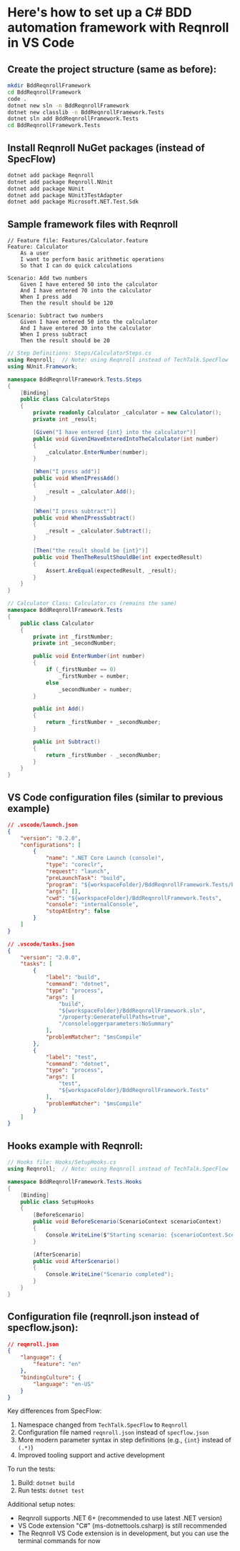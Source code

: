 # Here's how to set up a C# BDD automation framework with Reqnroll in VS Code

## Create the project structure (same as before):

```bash
mkdir BddReqnrollFramework
cd BddReqnrollFramework
code .
dotnet new sln -n BddReqnrollFramework
dotnet new classlib -n BddReqnrollFramework.Tests
dotnet sln add BddReqnrollFramework.Tests
cd BddReqnrollFramework.Tests
```

## Install Reqnroll NuGet packages (instead of SpecFlow)

```bash
dotnet add package Reqnroll
dotnet add package Reqnroll.NUnit
dotnet add package NUnit
dotnet add package NUnit3TestAdapter
dotnet add package Microsoft.NET.Test.Sdk
```

## Sample framework files with Reqnroll

```gherkin
// Feature file: Features/Calculator.feature
Feature: Calculator
    As a user
    I want to perform basic arithmetic operations
    So that I can do quick calculations

Scenario: Add two numbers
    Given I have entered 50 into the calculator
    And I have entered 70 into the calculator
    When I press add
    Then the result should be 120

Scenario: Subtract two numbers
    Given I have entered 50 into the calculator
    And I have entered 30 into the calculator
    When I press subtract
    Then the result should be 20
```

```cs
// Step Definitions: Steps/CalculatorSteps.cs
using Reqnroll;  // Note: using Reqnroll instead of TechTalk.SpecFlow
using NUnit.Framework;

namespace BddReqnrollFramework.Tests.Steps
{
    [Binding]
    public class CalculatorSteps
    {
        private readonly Calculator _calculator = new Calculator();
        private int _result;

        [Given("I have entered {int} into the calculator")]
        public void GivenIHaveEnteredIntoTheCalculator(int number)
        {
            _calculator.EnterNumber(number);
        }

        [When("I press add")]
        public void WhenIPressAdd()
        {
            _result = _calculator.Add();
        }

        [When("I press subtract")]
        public void WhenIPressSubtract()
        {
            _result = _calculator.Subtract();
        }

        [Then("the result should be {int}")]
        public void ThenTheResultShouldBe(int expectedResult)
        {
            Assert.AreEqual(expectedResult, _result);
        }
    }
}
```

```cs
// Calculator Class: Calculator.cs (remains the same)
namespace BddReqnrollFramework.Tests
{
    public class Calculator
    {
        private int _firstNumber;
        private int _secondNumber;

        public void EnterNumber(int number)
        {
            if (_firstNumber == 0)
                _firstNumber = number;
            else
                _secondNumber = number;
        }

        public int Add()
        {
            return _firstNumber + _secondNumber;
        }

        public int Subtract()
        {
            return _firstNumber - _secondNumber;
        }
    }
}
```

## VS Code configuration files (similar to previous example)

```json
// .vscode/launch.json
{
    "version": "0.2.0",
    "configurations": [
        {
            "name": ".NET Core Launch (console)",
            "type": "coreclr",
            "request": "launch",
            "preLaunchTask": "build",
            "program": "${workspaceFolder}/BddReqnrollFramework.Tests/bin/Debug/net6.0/BddReqnrollFramework.Tests.dll",
            "args": [],
            "cwd": "${workspaceFolder}/BddReqnrollFramework.Tests",
            "console": "internalConsole",
            "stopAtEntry": false
        }
    ]
}
```

```json
// .vscode/tasks.json
{
    "version": "2.0.0",
    "tasks": [
        {
            "label": "build",
            "command": "dotnet",
            "type": "process",
            "args": [
                "build",
                "${workspaceFolder}/BddReqnrollFramework.sln",
                "/property:GenerateFullPaths=true",
                "/consoleloggerparameters:NoSummary"
            ],
            "problemMatcher": "$msCompile"
        },
        {
            "label": "test",
            "command": "dotnet",
            "type": "process",
            "args": [
                "test",
                "${workspaceFolder}/BddReqnrollFramework.Tests"
            ],
            "problemMatcher": "$msCompile"
        }
    ]
}
```

## Hooks example with Reqnroll:

```cs
// Hooks file: Hooks/SetupHooks.cs
using Reqnroll;  // Note: using Reqnroll instead of TechTalk.SpecFlow

namespace BddReqnrollFramework.Tests.Hooks
{
    [Binding]
    public class SetupHooks
    {
        [BeforeScenario]
        public void BeforeScenario(ScenarioContext scenarioContext)
        {
            Console.WriteLine($"Starting scenario: {scenarioContext.ScenarioInfo.Title}");
        }

        [AfterScenario]
        public void AfterScenario()
        {
            Console.WriteLine("Scenario completed");
        }
    }
}
```

## Configuration file (reqnroll.json instead of specflow.json):

```json
// reqnroll.json
{
    "language": {
        "feature": "en"
    },
    "bindingCulture": {
        "language": "en-US"
    }
}
```

Key differences from SpecFlow:

1. Namespace changed from `TechTalk.SpecFlow` to `Reqnroll`
2. Configuration file named `reqnroll.json` instead of `specflow.json`
3. More modern parameter syntax in step definitions (e.g., `{int}` instead of `(.*)`)
4. Improved tooling support and active development

To run the tests:

1. Build: `dotnet build`
2. Run tests: `dotnet test`

Additional setup notes:

- Reqnroll supports .NET 6+ (recommended to use latest .NET version)
- VS Code extension "C#" (ms-dotnettools.csharp) is still recommended
- The Reqnroll VS Code extension is in development, but you can use the terminal commands for now
